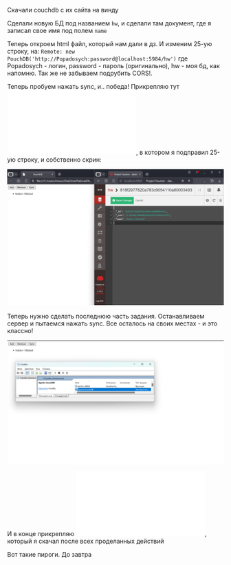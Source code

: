Скачали couchdb с их сайта на винду

Сделали новую БД под названием `hw`, и сделали там документ, где я записал свое имя под полем `name`

Теперь откроем html файл, который нам дали в дз. И изменим 25-ую строку, на:
` Remote: new PouchDB('http://Popadosych:password@localhost:5984/hw') `
где Popadosych - логин, password - пароль (оригинально), hw - моя бд, как напомню. Так же не забываем подрубить CORS!.

Теперь пробуем нажать sync, и.. победа! Прикрепляю тут ![файл](/hw2.html), в котором я подправил 25-ую строку, и собственно скрин:

![pic1](./sync.png)

Теперь нужно сделать последнюю часть задания. Останавливаем сервер и пытаемся нажать sync. Все осталось на своих местах - и это классно!

![pic2](./sync_after_stop.jpg)

И в конце прикрепляю ![html файл](./PouchDB.html), который я скачал после всех проделанных действий

Вот такие пироги. До завтра
